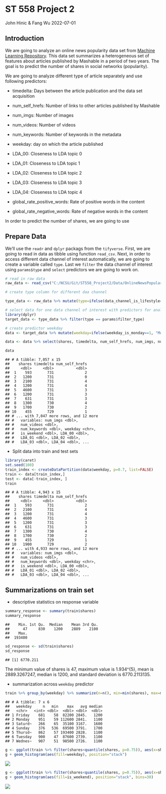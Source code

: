 ST 558 Project 2
================
John Hinic & Fang Wu
2022-07-01

## Introduction

We are going to analyze an online news popularity data set from [Machine
Learning
Repository](https://archive.ics.uci.edu/ml/datasets/Online+News+Popularity#).
This data set summarizes a heterogeneous set of features about articles
published by Mashable in a period of two years. The goal is to predict
the number of shares in social networks (popularity).

We are going to analyze different type of article separately and use
following predictors:

-   timedelta: Days between the article publication and the data set
    acquisition

-   num_self_hrefs: Number of links to other articles published by
    Mashable

-   num_imgs: Number of images

-   num_videos: Number of videos

-   num_keywords: Number of keywords in the metadata

-   weekday: day on which the article published

-   LDA_00: Closeness to LDA topic 0

-   LDA_01: Closeness to LDA topic 1

-   LDA_02: Closeness to LDA topic 2

-   LDA_03: Closeness to LDA topic 3

-   LDA_04: Closeness to LDA topic 4

-   global_rate_positive_words: Rate of positive words in the content

-   global_rate_negative_words: Rate of negative words in the content

In order to predict the number of shares, we are going to use

## Prepare Data

We’ll use the `readr` and `dplyr` packags from the `tifyverse`. First,
we are going to read in data as tibble using function `read_csv`. Next,
in order to access different data channel of interest automatically, we
are going to create a variable called `type`. Last we `filter` the data
channel of interest using `params$type` and `select` predictors we are
going to work on.

``` r
# read in raw data
raw_data <- read_csv("C:/NCSU/Git/ST558_Project2/Data/OnlineNewsPopularity.csv") 

# create type column for different daa channel

type_data <- raw_data %>% mutate(type=ifelse(data_channel_is_lifestyle==1, "lifestyle", ifelse(data_channel_is_entertainment==1, "entertainment", ifelse(data_channel_is_bus==1, "bus", ifelse(data_channel_is_socmed==1, "socmed", ifelse(data_channel_is_tech==1, "tech", ifelse(data_channel_is_world==1, "world", NA)))))))
```

``` r
# select data for one data channel of interest with predictors for analyzing
library(dplyr)
target_data <- type_data %>% filter(type == params$filter_type) 

# create predictor weekday 
data <- target_data %>% mutate(weekday=ifelse(weekday_is_monday==1, "Monday", ifelse(weekday_is_tuesday==1, "Tuesday", ifelse(weekday_is_wednesday==1, "Wednesday", ifelse(weekday_is_thursday==1, "Thursday", ifelse(weekday_is_friday==1, "Friday", ifelse(weekday_is_saturday==1, "Saturday", ifelse(weekday_is_sunday==1, "Sunday", NA))))))))

data <- data %>% select(shares, timedelta, num_self_hrefs, num_imgs, num_videos,  num_keywords, weekday, is_weekend, LDA_00, LDA_01, LDA_02, LDA_03, LDA_04, global_rate_negative_words, global_rate_positive_words)

data
```

    ## # A tibble: 7,057 x 15
    ##    shares timedelta num_self_hrefs
    ##     <dbl>     <dbl>          <dbl>
    ##  1    593       731              2
    ##  2   1200       731              0
    ##  3   2100       731              4
    ##  4   1200       731              4
    ##  5   4600       731              3
    ##  6   1200       731              3
    ##  7    631       731              3
    ##  8   1300       730              4
    ##  9   1700       730              2
    ## 10    455       729              1
    ## # ... with 7,047 more rows, and 12 more
    ## #   variables: num_imgs <dbl>,
    ## #   num_videos <dbl>,
    ## #   num_keywords <dbl>, weekday <chr>,
    ## #   is_weekend <dbl>, LDA_00 <dbl>,
    ## #   LDA_01 <dbl>, LDA_02 <dbl>,
    ## #   LDA_03 <dbl>, LDA_04 <dbl>, ...

-   Split data into train and test sets

``` r
library(caret)
set.seed(100)
train_index <- createDataPartition(data$weekday, p=0.7, list=FALSE)
train <- data[train_index,]
test <- data[-train_index, ]
train
```

    ## # A tibble: 4,943 x 15
    ##    shares timedelta num_self_hrefs
    ##     <dbl>     <dbl>          <dbl>
    ##  1    593       731              2
    ##  2   2100       731              4
    ##  3   1200       731              4
    ##  4   4600       731              3
    ##  5   1200       731              3
    ##  6    631       731              3
    ##  7   1300       730              4
    ##  8   1700       730              2
    ##  9    455       729              1
    ## 10   1900       729              2
    ## # ... with 4,933 more rows, and 12 more
    ## #   variables: num_imgs <dbl>,
    ## #   num_videos <dbl>,
    ## #   num_keywords <dbl>, weekday <chr>,
    ## #   is_weekend <dbl>, LDA_00 <dbl>,
    ## #   LDA_01 <dbl>, LDA_02 <dbl>,
    ## #   LDA_03 <dbl>, LDA_04 <dbl>, ...

## Summarizations on train set

-   descriptive statistics on response variable

``` r
summary_response <- summary(train$shares)
summary_response 
```

    ##    Min. 1st Qu.  Median    Mean 3rd Qu. 
    ##      47     830    1200    2889    2100 
    ##    Max. 
    ##  193400

``` r
sd_response <- sd(train$shares)
sd_response
```

    ## [1] 6770.211

The minimum value of shares is 47, maximum value is 1.934^{5}, mean is
2889.3267247, median is 1200, and standard deviation is 6770.2113135.

-   summarization across `weekday` predictor

``` r
train %>% group_by(weekday) %>% summarize(n=n(), min=min(shares), max=max(shares), avg=mean(shares), median=median(shares))
```

    ## # A tibble: 7 x 6
    ##   weekday     n   min    max   avg median
    ##   <chr>   <int> <dbl>  <dbl> <dbl>  <dbl>
    ## 1 Friday    681    58  82200 2845.   1200
    ## 2 Monday    951    59 112600 2841.   1100
    ## 3 Saturd~   266    65  35100 3167.   1600
    ## 4 Sunday    376   536  69500 3791.   1700
    ## 5 Thursd~   862    57 193400 2828.   1100
    ## 6 Tuesday   900    47  87600 2739.   1100
    ## 7 Wednes~   907    51  98500 2726.   1100

``` r
g <- ggplot(train %>% filter(shares<quantile(shares, p=0.75)), aes(x=shares))
g + geom_histogram(aes(fill=weekday), position="stack")
```

![](C:/NCSU/Git/ST558_Project2/images/unnamed-chunk-6-1.png)<!-- -->

``` r
g <- ggplot(train %>% filter(shares<quantile(shares, p=0.75)), aes(x=shares))
g + geom_histogram(aes(fill=is_weekend), position="stack", bins=30)
```

![](C:/NCSU/Git/ST558_Project2/images/unnamed-chunk-7-1.png)<!-- -->
